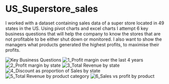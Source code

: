 # US_Superstore_sales

I worked with a dataset containing sales data of a super store located in 49 states in the US. 
Using pivot charts and excel charts I attempt 6 key business questions that will help the company to know the stores that are not profitable to be either shut down or monitored. I also want to show the managers what products generated the highest profits, to maximise their profits.

![Key Business Questions](https://github.com/ndzilaura/US_Superstore_sales/assets/147541699/79ae5f5b-5e77-46c2-b010-21d3f6c7be29)
![1_Profit margin over the last 4 years](https://github.com/ndzilaura/US_Superstore_sales/assets/147541699/f87ec004-376d-4ac2-a46c-435630a26286)
![2_Profit margin by state](https://github.com/ndzilaura/US_Superstore_sales/assets/147541699/daddb0e8-f269-4b83-95bd-348a41c737a9)
![3_Total Revenue by state](https://github.com/ndzilaura/US_Superstore_sales/assets/147541699/999524ad-db9a-4de9-845f-ffb63f847959)
![4_Discount as proportion of Sales by state](https://github.com/ndzilaura/US_Superstore_sales/assets/147541699/8e1377c4-2eac-49e9-b5e6-1391890e609e)
![5_Total Revenue by product category](https://github.com/ndzilaura/US_Superstore_sales/assets/147541699/2af366f7-75be-497e-8824-f1e4b28ad627)
![6_Sales vs profit by product](https://github.com/ndzilaura/US_Superstore_sales/assets/147541699/39822a96-d16a-4c55-bcf0-34659b2f4ccd)
